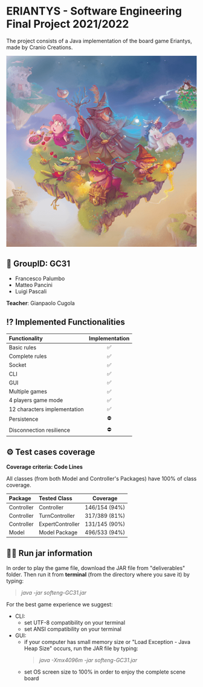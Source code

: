 # ERIANTYS - Software Engineering Final Project 2021/2022
The project consists of a Java implementation of the board game Eriantys, made by Cranio Creations.

![This is an image](src/main/resources/graphics/eriantys_banner.png)






## 👤 GroupID: GC31
+ Francesco Palumbo
+ Matteo Pancini
+ Luigi Pascali
  
**Teacher**: Gianpaolo Cugola

## ⁉️ Implemented Functionalities
| Functionality                | Implementation |
|:-----------------------------|:--------------:|
| Basic rules                  |       ✅        |
| Complete rules               |       ✅        |
| Socket                       |       ✅        |
| CLI                          |       ✅        |
| GUI                          |       ✅        |
| Multiple games               |       ✅        |
| 4 players game mode          |       ✅        |
| 12 characters implementation |       ✅        |
| Persistence                  |       ⛔        |
| Disconnection resilience     |       ⛔        |


## ⚙️ Test cases coverage
**Coverage criteria: Code Lines**

All classes (from both Model and Controller's Packages) have 100% of class coverage.

| Package    | Tested Class       |   Coverage    |
|:-----------|:-------------------|:-------------:|
| Controller | Controller         | 146/154 (94%) |
| Controller | TurnController     | 317/389 (81%) |
| Controller | ExpertController   | 131/145 (90%) |
| Model      | Model Package      | 496/533 (94%) |

## 🏃‍♂️ Run jar information
In order to play the game file, download the JAR file from "deliverables" folder.
Then run it from **terminal** (from the directory where you save it) by typing:
>*java -jar softeng-GC31.jar*

For the best game experience we suggest:
+ CLI:
  + set UTF-8 compatibility on your terminal
  + set ANSI compatibility on your terminal
+ GUI:
  + if your computer has small memory size or "Load Exception - Java Heap Size" occurs, run the JAR file by typing:
    >*java -Xmx4096m -jar softeng-GC31.jar*
  + set OS screen size to 100% in order to enjoy the complete scene board
